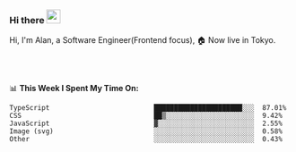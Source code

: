 ### Hi there <img src="https://media.giphy.com/media/hvRJCLFzcasrR4ia7z/giphy.gif" width="25px">

<!-- ![visitors](https://visitor-badge.glitch.me/badge?page_id=dislfyer.dislfyer) -->

Hi, I'm Alan, a Software Engineer(Frontend focus), 🏠 Now live in Tokyo.

<br/>
<br/>

📊 **This Week I Spent My Time On:**


<!--START_SECTION:waka-->

```text
TypeScript                          ██████████████████████░░░  87.01%
CSS                                 ██▒░░░░░░░░░░░░░░░░░░░░░░  9.42%
JavaScript                          ▓░░░░░░░░░░░░░░░░░░░░░░░░  2.55%
Image (svg)                         ░░░░░░░░░░░░░░░░░░░░░░░░░  0.58%
Other                               ░░░░░░░░░░░░░░░░░░░░░░░░░  0.43%
```

<!--END_SECTION:waka-->

<!--
**About Me:**
 -->
